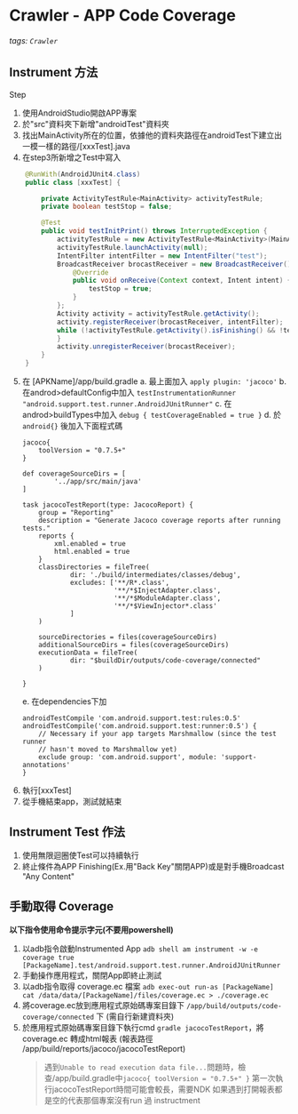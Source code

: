 Crawler - APP Code Coverage
===
###### tags: `Crawler`

Instrument 方法
---
Step
1. 使用AndroidStudio開啟APP專案
2. 於"src"資料夾下新增"androidTest"資料夾
3. 找出MainActivity所在的位置，依據他的資料夾路徑在androidTest下建立出一模一樣的路徑/[xxxTest].java
4. 在step3所新增之Test中寫入
```java
    @RunWith(AndroidJUnit4.class)
    public class [xxxTest] {

        private ActivityTestRule<MainActivity> activityTestRule;
        private boolean testStop = false;

        @Test
        public void testInitPrint() throws InterruptedException {
            activityTestRule = new ActivityTestRule<MainActivity>(MainActivity.class);
            activityTestRule.launchActivity(null);
            IntentFilter intentFilter = new IntentFilter("test");
            BroadcastReceiver brocastReceiver = new BroadcastReceiver() {
                @Override
                public void onReceive(Context context, Intent intent) {
                    testStop = true;
                }
            };
            Activity activity = activityTestRule.getActivity();
            activity.registerReceiver(brocastReceiver, intentFilter);
            while (!activityTestRule.getActivity().isFinishing() && !testStop) {
            }
            activity.unregisterReceiver(brocastReceiver);
        }
    }
```
5. 在 [APKName]/app/build.gradle
    a. 最上面加入 `apply plugin: 'jacoco'` 
    b. 在androd>defaultConfig中加入
    `testInstrumentationRunner "android.support.test.runner.AndroidJUnitRunner"`
    c. 在androd>buildTypes中加入 `debug { testCoverageEnabled = true }`
    d. 於 `android{}` 後加入下面程式碼
    ```
    jacoco{
        toolVersion = "0.7.5+"
    }

    def coverageSourceDirs = [
            '../app/src/main/java'
    ]

    task jacocoTestReport(type: JacocoReport) {
        group = "Reporting"
        description = "Generate Jacoco coverage reports after running tests."
        reports {
            xml.enabled = true
            html.enabled = true
        }
        classDirectories = fileTree(
                dir: './build/intermediates/classes/debug',
                excludes: ['**/R*.class',
                           '**/*$InjectAdapter.class',
                           '**/*$ModuleAdapter.class',
                           '**/*$ViewInjector*.class'
                ]
        )

        sourceDirectories = files(coverageSourceDirs)
        additionalSourceDirs = files(coverageSourceDirs)
        executionData = fileTree(
                dir: "$buildDir/outputs/code-coverage/connected"
        )

    }
    ```
    e. 在dependencies下加
    ```
    androidTestCompile 'com.android.support.test:rules:0.5'
    androidTestCompile('com.android.support.test:runner:0.5') {
        // Necessary if your app targets Marshmallow (since the test runner
        // hasn't moved to Marshmallow yet)
        exclude group: 'com.android.support', module: 'support-annotations'
    }
    ```
6. 執行[xxxTest]
7. 從手機結束app，測試就結束

Instrument Test 作法
---
1. 使用無限迴圈使Test可以持續執行
2. 終止條件為APP Finishing(Ex.用"Back Key"關閉APP)或是對手機Broadcast "Any Content"

手動取得 Coverage
---
**以下指令使用命令提示字元(不要用powershell)**
1. 以adb指令啟動Instrumented App 
    `adb shell am instrument -w -e coverage true     [PackageName].test/android.support.test.runner.AndroidJUnitRunner`
2. 手動操作應用程式，關閉App即終止測試
3. 以adb指令取得 coverage.ec 檔案
`adb exec-out run-as [PackageName] cat /data/data/[PackageName]/files/coverage.ec > ./coverage.ec`
3. 將coverage.ec放到應用程式原始碼專案目錄下 `/app/build/outputs/code-coverage/connected` 下 (需自行新建資料夾)
4. 於應用程式原始碼專案目錄下執行cmd `gradle jacocoTestReport`，將 coverage.ec 轉成html報表 (報表路徑 /app/build/reports/jacoco/jacocoTestReport)
    > 遇到`Unable to read execution data file...`問題時，檢查/app/build.gradle中`jacoco{ toolVersion = "0.7.5+" }`
    > 第一次執行jacocoTestReport時間可能會較長，需要NDK
    > 如果遇到打開報表都是空的代表那個專案沒有run 過 instructment
